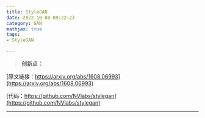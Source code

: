 ```yaml
---
title: StyleGAN
date: 2022-10-08 09:22:23
category: GAN
mathjax: true
tags: 
- StyleGAN

---
```




> **创新点：**

<!-- more -->



[原文链接：https://arxiv.org/abs/1608.06993](https://arxiv.org/abs/1608.06993)

[代码：https://github.com/NVlabs/stylegan](https://github.com/NVlabs/stylegan)

---





